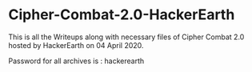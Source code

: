 # Cipher-Combat-2.0-HackerEarth
This is all the Writeups along with necessary files of Cipher Combat 2.0 hosted by HackerEarth on 04 April 2020. 

Password for all archives is : hackerearth

